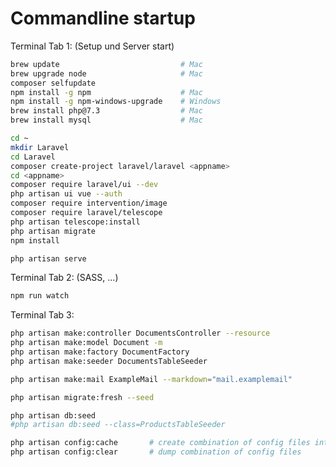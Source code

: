 # Commandline startup

Terminal Tab 1: (Setup und Server start)
```bash
brew update                           # Mac
brew upgrade node                     # Mac
composer selfupdate
npm install -g npm                    # Mac
npm install -g npm-windows-upgrade    # Windows
brew install php@7.3                  # Mac
brew install mysql                    # Mac
```

```bash
cd ~
mkdir Laravel
cd Laravel
composer create-project laravel/laravel <appname>
cd <appname>
composer require laravel/ui --dev
php artisan ui vue --auth
composer require intervention/image
composer require laravel/telescope
php artisan telescope:install
php artisan migrate
npm install
```

```bash
php artisan serve
```

Terminal Tab 2: (SASS, ...)
```bash
npm run watch
```

Terminal Tab 3:
```bash
php artisan make:controller DocumentsController --resource
php artisan make:model Document -m
php artisan make:factory DocumentFactory
php artisan make:seeder DocumentsTableSeeder

php artisan make:mail ExampleMail --markdown="mail.examplemail"
```

```bash
php artisan migrate:fresh --seed
```

```bash
php artisan db:seed
#php artisan db:seed --class=ProductsTableSeeder
```

```bash
php artisan config:cache       # create combination of config files into one file
php artisan config:clear       # dump combination of config files
```


